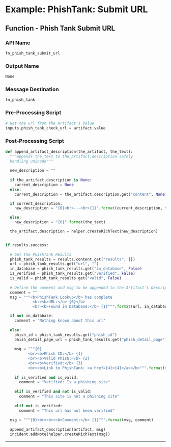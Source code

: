 <!--
    DO NOT MANUALLY EDIT THIS FILE
    THIS FILE IS AUTOMATICALLY GENERATED WITH resilient-sdk codegen
    Generated with resilient-sdk v51.0.6.0.1543
-->

# Example: PhishTank: Submit URL

## Function - Phish Tank Submit URL

### API Name
`fn_phish_tank_submit_url`

### Output Name
`None`

### Message Destination
`fn_phish_tank`

### Pre-Processing Script
```python
# Get the url from the Artifact's Value
inputs.phish_tank_check_url = artifact.value
```

### Post-Processing Script
```python
def append_artifact_description(the_artifact, the_text):
  """Appends the_text to the_artifact.description safely
  handling unicode"""
  
  new_description = ""
  
  if the_artifact.description is None:
    current_description = None
  else:
    current_description = the_artifact.description.get("content", None)

  if current_description:
    new_description = "{0}<br>---<br>{1}".format(current_description, the_text)

  else:
    new_description = "{0}".format(the_text)

  the_artifact.description = helper.createRichText(new_description)


if results.success:
  
  # Get the PhishTank Results
  phish_tank_results = results.content.get("results", {})
  url = phish_tank_results.get("url", "")
  in_database = phish_tank_results.get("in_database", False)
  is_verified = phish_tank_results.get("verified", False)
  is_valid = phish_tank_results.get("valid", False)
  
  # Define the comment and msg to be appended to the Artifact's Description
  comment = ""
  msg = """<b>PhishTank Lookup</b> has complete
            <br><b>URL:</b> {0}</b>
            <br><b>Found in Database:</b> {1}""".format(url, in_database)

  if not in_database:
    comment = "Nothing known about this url"
  
  else:
    phish_id = phish_tank_results.get("phish_id")
    phish_detail_page_url = phish_tank_results.get("phish_detail_page")
    
    msg = """{0}
          <br><b>Phish ID:</b> {1}
          <br><b>Valid Phish:</b> {2}
          <br><b>Verified:</b> {3}
          <br><b>Link to PhishTank: <a href={4}>{4}</a></b>""".format(msg, phish_id, "Yes" if is_valid else "No", "Yes" if is_verified else "No", phish_detail_page_url)
    
    if is_verified and is_valid:
      comment = "Verified: Is a phishing site"
  
    elif is_verified and not is_valid:
      comment = "This site is not a phishing site"
      
    elif not is_verified:
      comment = "This url has not been verified"
  
  msg = """{0}<br><br><b>Comment:</b> {1}""".format(msg, comment)
  
  append_artifact_description(artifact, msg)
  incident.addNote(helper.createRichText(msg))
```

---

